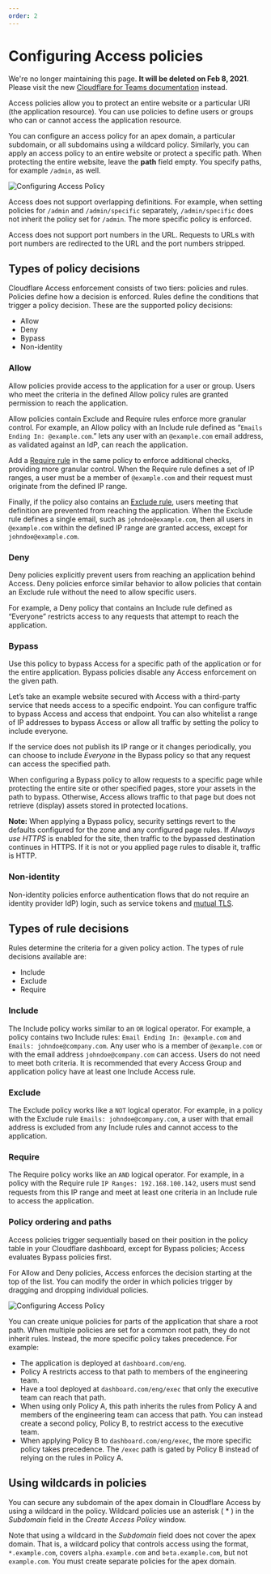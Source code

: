 ```yaml
---
order: 2
---
```


# Configuring Access policies

<Aside type='warning' header='⚠️ THIS PAGE IS OUTDATED'>

We're no longer maintaining this page. **It will be deleted on Feb 8, 2021**. Please visit the new [Cloudflare for Teams documentation](https://secret.wiki/cloudflare-one/teams-docs-changes) instead.

</Aside>

Access policies allow you to protect an entire website or a particular URI (the application resource). You can use policies to define users or groups who can or cannot access the application resource.

You can configure an access policy for an apex domain, a particular subdomain, or all subdomains using a wildcard policy. Similarly, you can apply an access policy to an entire website or protect a specific path. When protecting the entire website, leave the **path** field empty. You specify paths, for example `/admin`, as well.

![Configuring Access Policy](../static/apps/build-rule.png)

Access does not support overlapping definitions. For example, when setting policies for `/admin` and `/admin/specific` separately, `/admin/specific` does not inherit the policy set for `/admin`. The more specific policy is enforced.

Access does not support port numbers in the URL. Requests to URLs with port numbers are redirected to the URL and the port numbers stripped.

## Types of policy decisions

Cloudflare Access enforcement consists of two tiers: policies and rules. Policies define how a decision is enforced. Rules define the conditions that trigger a policy decision. These are the supported policy decisions:

* Allow
* Deny
* Bypass
* Non-identity

### Allow

Allow policies provide access to the application for a user or group. Users who meet the criteria in the defined Allow policy rules are granted permission to reach the application.

Allow policies contain Exclude and Require rules enforce more granular control. For example, an Allow policy with an Include rule defined as “`Emails Ending In: @example.com`.” lets any user with an `@example.com` email address, as validated against an IdP, can reach the application.

Add a [Require rule](#require) in the same policy to enforce additional checks, providing more granular control. When the Require rule defines a set of IP ranges, a user must be a member of `@example.com` and their request must originate from the defined IP range.

Finally, if the policy also contains an [Exclude rule](#exclude), users meeting that definition are prevented from reaching the application. When the Exclude rule defines a single email, such as `johndoe@example.com`, then all users in `@example.com` within the defined IP range are granted access, except for `johndoe@example.com`.

### Deny

Deny policies explicitly prevent users from reaching an application behind Access. Deny policies enforce similar behavior to allow policies that contain an Exclude rule without the need to allow specific users.

For example, a Deny policy that contains an Include rule defined as “Everyone” restricts access to any requests that attempt to reach the application.

### Bypass

Use this policy to bypass Access for a specific path of the application or for the entire application. Bypass policies disable any Access enforcement on the given path.

Let’s take an example website secured with Access with a third-party service that needs access to a specific endpoint. You can configure traffic to bypass Access and access that endpoint. You can also whitelist a range of IP addresses to bypass Access or allow all traffic by setting the policy to include everyone.

If the service does not publish its IP range or it changes periodically, you can choose to include _Everyone_ in the Bypass policy so that any request can access the specified path.

When configuring a Bypass policy to allow requests to a specific page while protecting the entire site or other specified pages, store your assets in the path to bypass. Otherwise, Access allows traffic to that page but does not retrieve (display) assets stored in protected locations.

**Note:** When applying a Bypass policy, security settings revert to the defaults configured for the zone and any configured page rules. If _Always use HTTPS_ is enabled for the site, then traffic to the bypassed destination continues in HTTPS. If it is not or you applied page rules to disable it, traffic is HTTP.

### Non-identity

Non-identity policies enforce authentication flows that do not require an identity provider IdP) login, such as service tokens and [mutual TLS](/service-auth/mtls/).

## Types of rule decisions

Rules determine the criteria for a given policy action. The types of rule decisions available are:

* Include
* Exclude
* Require

### Include

The Include policy works similar to an `OR` logical operator. For example, a policy contains two Include rules: `Email Ending In: @example.com` and `Emails: johndoe@company.com`. Any user who is a member of `@example.com` or with the email address `johndoe@company.com` can access. Users do not need to meet both criteria. It is recommended that every Access Group and application policy have at least one Include Access rule.

### Exclude

The Exclude policy works like a `NOT` logical operator. For example, in a policy with the Exclude rule `Emails: johndoe@company.com`, a user with that email address is excluded from any Include rules and cannot access to the application.

### Require

The Require policy works like an `AND` logical operator. For example, in a policy with the Require rule `IP Ranges: 192.168.100.14⁄2`, users must send requests from this IP range and meet at least one criteria in an Include rule to access the application.

### Policy ordering and paths

Access policies trigger sequentially based on their position in the policy table in your Cloudflare dashboard, except for Bypass policies; Access evaluates Bypass policies first.

For Allow and Deny policies, Access enforces the decision starting at the top of the list. You can modify the order in which policies trigger by dragging and dropping individual policies.

![Configuring Access Policy](../static/apps/multi-rule.png)

You can create unique policies for parts of the application that share a root path. When multiple policies are set for a common root path, they do not inherit rules. Instead, the more specific policy takes precedence. For example:

* The application is deployed at `dashboard.com/eng`.
* Policy A restricts access to that path to members of the engineering team.
* Have a tool deployed at `dashboard.com/eng/exec` that only the executive team can reach that path.
* When using only Policy A, this path inherits the rules from Policy A and members of the engineering team can access that path. You can instead create a second policy, Policy B, to restrict access to the executive team.
* When applying Policy B to `dashboard.com/eng/exec`, the more specific policy takes precedence. The `/exec` path is gated by Policy B instead of relying on the rules in Policy A.

## Using wildcards in policies

You can secure any subdomain of the apex domain in Cloudflare Access by using a wildcard in the policy. Wildcard policies use an asterisk ( * )  in the _Subdomain_ field in the _Create Access Policy_ window.

Note that using a wildcard in the _Subdomain_ field does not cover the apex domain. That is, a wildcard policy that controls access using the format, `*.example.com`, covers `alpha.example.com` and `beta.example.com`, but not `example.com`. You must create separate policies for the apex domain.
